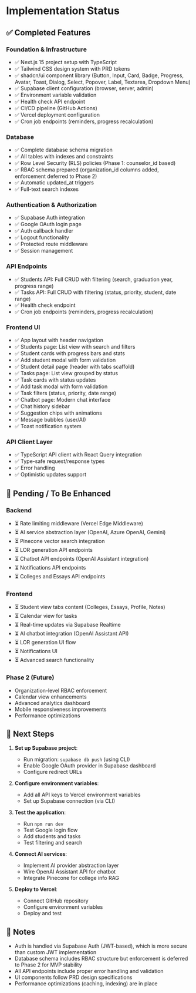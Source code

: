 # Implementation Status

## ✅ Completed Features

### Foundation & Infrastructure
- ✅ Next.js 15 project setup with TypeScript
- ✅ Tailwind CSS design system with PRD tokens
- ✅ shadcn/ui component library (Button, Input, Card, Badge, Progress, Avatar, Toast, Dialog, Select, Popover, Label, Textarea, Dropdown Menu)
- ✅ Supabase client configuration (browser, server, admin)
- ✅ Environment variable validation
- ✅ Health check API endpoint
- ✅ CI/CD pipeline (GitHub Actions)
- ✅ Vercel deployment configuration
- ✅ Cron job endpoints (reminders, progress recalculation)

### Database
- ✅ Complete database schema migration
- ✅ All tables with indexes and constraints
- ✅ Row Level Security (RLS) policies (Phase 1: counselor_id based)
- ✅ RBAC schema prepared (organization_id columns added, enforcement deferred to Phase 2)
- ✅ Automatic updated_at triggers
- ✅ Full-text search indexes

### Authentication & Authorization
- ✅ Supabase Auth integration
- ✅ Google OAuth login page
- ✅ Auth callback handler
- ✅ Logout functionality
- ✅ Protected route middleware
- ✅ Session management

### API Endpoints
- ✅ Students API: Full CRUD with filtering (search, graduation year, progress range)
- ✅ Tasks API: Full CRUD with filtering (status, priority, student, date range)
- ✅ Health check endpoint
- ✅ Cron job endpoints (reminders, progress recalculation)

### Frontend UI
- ✅ App layout with header navigation
- ✅ Students page: List view with search and filters
- ✅ Student cards with progress bars and stats
- ✅ Add student modal with form validation
- ✅ Student detail page (header with tabs scaffold)
- ✅ Tasks page: List view grouped by status
- ✅ Task cards with status updates
- ✅ Add task modal with form validation
- ✅ Task filters (status, priority, date range)
- ✅ Chatbot page: Modern chat interface
- ✅ Chat history sidebar
- ✅ Suggestion chips with animations
- ✅ Message bubbles (user/AI)
- ✅ Toast notification system

### API Client Layer
- ✅ TypeScript API client with React Query integration
- ✅ Type-safe request/response types
- ✅ Error handling
- ✅ Optimistic updates support

## 🚧 Pending / To Be Enhanced

### Backend
- ⏳ Rate limiting middleware (Vercel Edge Middleware)
- ⏳ AI service abstraction layer (OpenAI, Azure OpenAI, Gemini)
- ⏳ Pinecone vector search integration
- ⏳ LOR generation API endpoints
- ⏳ Chatbot API endpoints (OpenAI Assistant integration)
- ⏳ Notifications API endpoints
- ⏳ Colleges and Essays API endpoints

### Frontend
- ⏳ Student view tabs content (Colleges, Essays, Profile, Notes)
- ⏳ Calendar view for tasks
- ⏳ Real-time updates via Supabase Realtime
- ⏳ AI chatbot integration (OpenAI Assistant API)
- ⏳ LOR generation UI flow
- ⏳ Notifications UI
- ⏳ Advanced search functionality

### Phase 2 (Future)
- Organization-level RBAC enforcement
- Calendar view enhancements
- Advanced analytics dashboard
- Mobile responsiveness improvements
- Performance optimizations

## 🎯 Next Steps

1. **Set up Supabase project**:
   - Run migration: `supabase db push` (using CLI)
   - Enable Google OAuth provider in Supabase dashboard
   - Configure redirect URLs

2. **Configure environment variables**:
   - Add all API keys to Vercel environment variables
   - Set up Supabase connection (via CLI)

3. **Test the application**:
   - Run `npm run dev`
   - Test Google login flow
   - Add students and tasks
   - Test filtering and search

4. **Connect AI services**:
   - Implement AI provider abstraction layer
   - Wire OpenAI Assistant API for chatbot
   - Integrate Pinecone for college info RAG

5. **Deploy to Vercel**:
   - Connect GitHub repository
   - Configure environment variables
   - Deploy and test

## 📝 Notes

- Auth is handled via Supabase Auth (JWT-based), which is more secure than custom JWT implementation
- Database schema includes RBAC structure but enforcement is deferred to Phase 2 for MVP stability
- All API endpoints include proper error handling and validation
- UI components follow PRD design specifications
- Performance optimizations (caching, indexing) are in place

